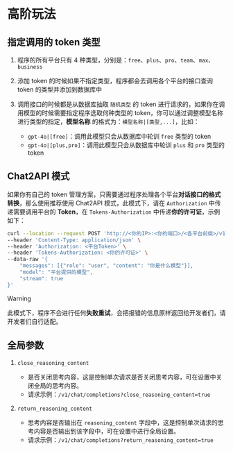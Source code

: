 # 高阶玩法

## 指定调用的 token 类型

1. 程序的所有平台只有 4 种类型，分别是：`free`、`plus`、`pro`、`team`、`max`、`business`
2. 添加 token 的时候如果不指定类型，程序都会去调用各个平台的接口查询 token 的类型并添加到数据库中
3. 调用接口的时候都是从数据库抽取 `随机类型` 的 token 进行请求的，如果你在调用模型的时候需要指定程序选取何种类型的 token，你可以通过调整模型名称进行类型的指定，**模型名称** 的格式为：`模型名称|[类型,...]`，比如：

   - `gpt-4o|[free]`：调用此模型只会从数据库中轮训 `free` 类型的 token
   - `gpt-4o|[plus,pro]`：调用此模型只会从数据库中轮训 `plus` 和 `pro` 类型的 token

## Chat2API 模式

如果你有自己的 token 管理方案，只需要通过程序处理各个平台**对话接口的格式转换**，那么使用推荐使用 Chat2API 模式，此模式下，请在 `Authorization` 中传递需要调用平台的 **Token**，在 `Tokens-Authorization` 中传递**你的许可证**，示例如下：

```bash
curl --location --request POST 'http://<你的IP>:<你的端口>/<各平台前缀>/v1/chat/completions' \
--header 'Content-Type: application/json' \
--header 'Authorization: <平台Token>' \
--header 'Tokens-Authorization: <你的许可证>' \
--data-raw '{
    "messages": [{"role": "user", "content": "你是什么模型"}],
    "model": "平台提供的模型",
    "stream": true
}'
```

> [!WARNING]
> 此模式下，程序不会进行任何**失败重试**，会把报错的信息原样返回给开发者们，请开发者们自行适配。

## 全局参数

1. `close_reasoning_content`

   - 是否关闭思考内容，这是控制单次请求是否关闭思考内容，可在设置中关闭全局的思考内容。
   - 请求示例：`/v1/chat/completions?close_reasoning_content=true`

2. `return_reasoning_content`

   - 思考内容是否输出在 `reasoning_content` 字段中，这是控制单次请求的思考内容是否输出到该字段中，可在设置中进行全局设置。
   - 请求示例：`/v1/chat/completions?return_reasoning_content=true`
